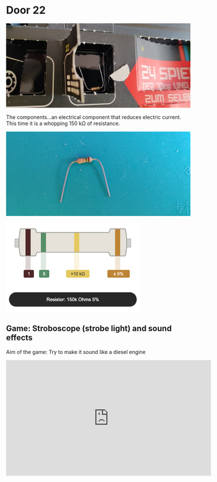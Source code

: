 # Door 22

![door](door.jpg)

The components...an electrical component that reduces electric current. This time it is a whopping 150 k&#8486; of resistance.

![components](components.jpg)

![resist150k](resist150k.png)

## Game: Stroboscope (strobe light) and sound effects

Aim of the game: Try to make it sound like a diesel engine

<iframe width="560" height="315" src="https://www.youtube.com/embed/CeQSxxehrWI" frameborder="0" allow="accelerometer; autoplay; encrypted-media; gyroscope; picture-in-picture" allowfullscreen></iframe>
